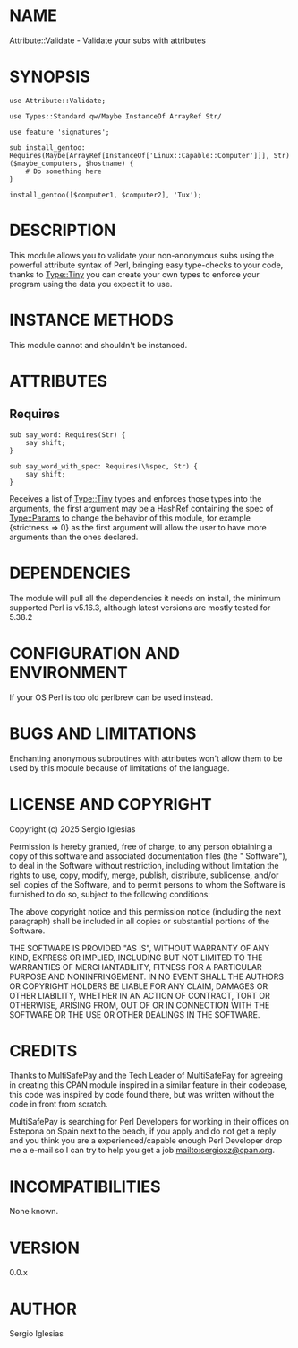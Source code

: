 # NAME

Attribute::Validate - Validate your subs with attributes

# SYNOPSIS

    use Attribute::Validate;

    use Types::Standard qw/Maybe InstanceOf ArrayRef Str/

    use feature 'signatures';

    sub install_gentoo: Requires(Maybe[ArrayRef[InstanceOf['Linux::Capable::Computer']]], Str) ($maybe_computers, $hostname) {
        # Do something here
    }

    install_gentoo([$computer1, $computer2], 'Tux');

# DESCRIPTION

This module allows you to validate your non-anonymous subs using the powerful attribute syntax of Perl, bringing easy type-checks to
your code, thanks to [Type::Tiny](https://metacpan.org/pod/Type%3A%3ATiny) you can create your own types to enforce your program using the data you expect it to use.

# INSTANCE METHODS

This module cannot and shouldn't be instanced.

# ATTRIBUTES

## Requires

    sub say_word: Requires(Str) {
        say shift;
    }

    sub say_word_with_spec: Requires(\%spec, Str) {
        say shift;
    }

Receives a list of [Type::Tiny](https://metacpan.org/pod/Type%3A%3ATiny) types and enforces those types into the arguments, the first argument may be a HashRef containing the
spec of [Type::Params](https://metacpan.org/pod/Type%3A%3AParams) to change the behavior of this module, for example {strictness => 0} as the first argument will allow the user
to have more arguments than the ones declared.

# DEPENDENCIES

The module will pull all the dependencies it needs on install, the minimum supported Perl is v5.16.3, although latest versions are mostly tested for 5.38.2

# CONFIGURATION AND ENVIRONMENT

If your OS Perl is too old perlbrew can be used instead.

# BUGS AND LIMITATIONS

Enchanting anonymous subroutines with attributes won't allow them to be used by this module because of limitations of the language.

# LICENSE AND COPYRIGHT

Copyright (c) 2025 Sergio Iglesias

Permission is hereby granted, free of charge, to any person obtaining a copy of this software and associated documentation files (the " Software"), to deal in the Software without restriction, including without limitation the rights to use, copy, modify, merge, publish, distribute, sublicense, and/or sell copies of the Software, and to permit persons to whom the Software is furnished to do so, subject to the following conditions:

The above copyright notice and this permission notice (including the next paragraph) shall be included in all copies or substantial portions of the Software.

THE SOFTWARE IS PROVIDED "AS IS", WITHOUT WARRANTY OF ANY KIND, EXPRESS OR IMPLIED, INCLUDING BUT NOT LIMITED TO THE WARRANTIES OF MERCHANTABILITY, FITNESS FOR A PARTICULAR PURPOSE AND NONINFRINGEMENT. IN NO EVENT SHALL THE AUTHORS OR COPYRIGHT HOLDERS BE LIABLE FOR ANY CLAIM, DAMAGES OR OTHER LIABILITY, WHETHER IN AN ACTION OF CONTRACT, TORT OR OTHERWISE, ARISING FROM, OUT OF OR IN CONNECTION WITH THE SOFTWARE OR THE USE OR OTHER DEALINGS IN THE SOFTWARE.

# CREDITS

Thanks to MultiSafePay and the Tech Leader of MultiSafePay for agreeing in creating this CPAN module inspired in a similar feature in their codebase, this code was inspired by code found there, but was
written without the code in front from scratch.

MultiSafePay is searching for Perl Developers for working in their offices on Estepona on Spain next to the beach, if you apply and do not get a reply and you think you are a 
experienced/capable enough Perl Developer drop me a e-mail so I can try to help you get a job [mailto:sergioxz@cpan.org](mailto:sergioxz@cpan.org).

# INCOMPATIBILITIES

None known.

# VERSION

0.0.x

# AUTHOR

Sergio Iglesias
